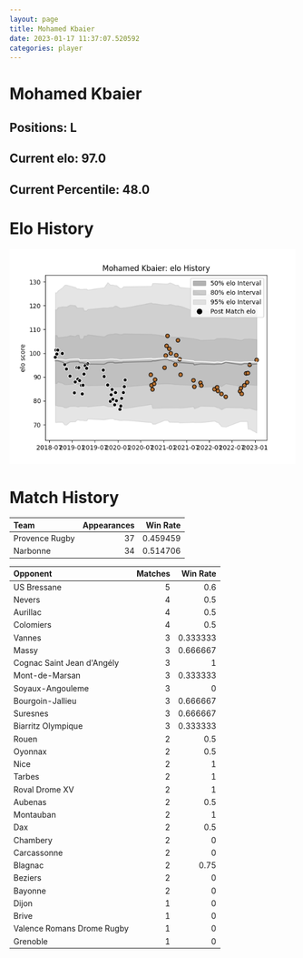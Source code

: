 ```yaml
---  
layout: page  
title: Mohamed Kbaier  
date: 2023-01-17 11:37:07.520592  
categories: player  
---
```

# Mohamed Kbaier

## Positions: L

## Current elo: 97.0

## Current Percentile: 48.0

# Elo History


![elo history](history_MohamedKbaier.png)
# Match History


| Team           |   Appearances |   Win Rate |
|:---------------|--------------:|-----------:|
| Provence Rugby |            37 |   0.459459 |
| Narbonne       |            34 |   0.514706 |

| Opponent                   |   Matches |   Win Rate |
|:---------------------------|----------:|-----------:|
| US Bressane                |         5 |   0.6      |
| Nevers                     |         4 |   0.5      |
| Aurillac                   |         4 |   0.5      |
| Colomiers                  |         4 |   0.5      |
| Vannes                     |         3 |   0.333333 |
| Massy                      |         3 |   0.666667 |
| Cognac Saint Jean d'Angély |         3 |   1        |
| Mont-de-Marsan             |         3 |   0.333333 |
| Soyaux-Angouleme           |         3 |   0        |
| Bourgoin-Jallieu           |         3 |   0.666667 |
| Suresnes                   |         3 |   0.666667 |
| Biarritz Olympique         |         3 |   0.333333 |
| Rouen                      |         2 |   0.5      |
| Oyonnax                    |         2 |   0.5      |
| Nice                       |         2 |   1        |
| Tarbes                     |         2 |   1        |
| Roval Drome XV             |         2 |   1        |
| Aubenas                    |         2 |   0.5      |
| Montauban                  |         2 |   1        |
| Dax                        |         2 |   0.5      |
| Chambery                   |         2 |   0        |
| Carcassonne                |         2 |   0        |
| Blagnac                    |         2 |   0.75     |
| Beziers                    |         2 |   0        |
| Bayonne                    |         2 |   0        |
| Dijon                      |         1 |   0        |
| Brive                      |         1 |   0        |
| Valence Romans Drome Rugby |         1 |   0        |
| Grenoble                   |         1 |   0        |